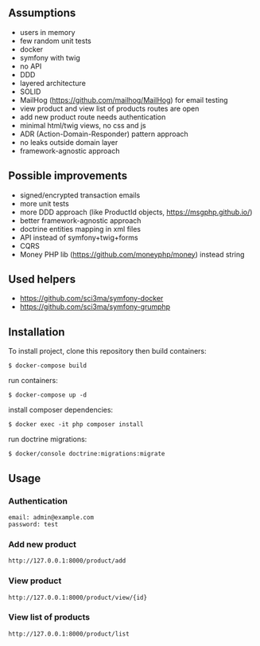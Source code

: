 ## Assumptions
- users in memory
- few random unit tests
- docker
- symfony with twig
- no API
- DDD
- layered architecture
- SOLID
- MailHog (https://github.com/mailhog/MailHog) for email testing
- view product and view list of products routes are open
- add new product route needs authentication
- minimal html/twig views, no css and js
- ADR (Action-Domain-Responder) pattern approach
- no leaks outside domain layer
- framework-agnostic approach

## Possible improvements
- signed/encrypted transaction emails
- more unit tests
- more DDD approach (like ProductId objects, https://msgphp.github.io/)
- better framework-agnostic approach
- doctrine entities mapping in xml files
- API instead of symfony+twig+forms
- CQRS
- Money PHP lib (https://github.com/moneyphp/money) instead string

## Used helpers
- https://github.com/sci3ma/symfony-docker
- https://github.com/sci3ma/symfony-grumphp

## Installation
To install project, clone this repository then build containers:
```shell
$ docker-compose build
```
run containers:
```shell
$ docker-compose up -d
```
install composer dependencies:
```shell
$ docker exec -it php composer install
```
run doctrine migrations:
```shell
$ docker/console doctrine:migrations:migrate
```

## Usage
### Authentication
```
email: admin@example.com
password: test
```
### Add new product
`http://127.0.0.1:8000/product/add`
### View product
`http://127.0.0.1:8000/product/view/{id}`
### View list of products
`http://127.0.0.1:8000/product/list`
